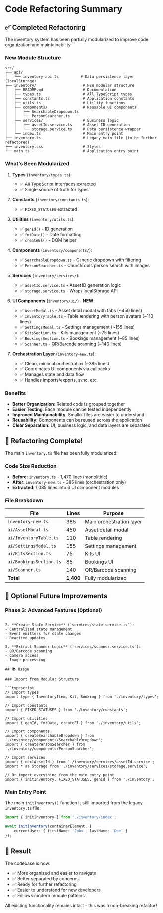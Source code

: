 # Code Refactoring Summary

## ✅ Completed Refactoring

The inventory system has been partially modularized to improve code organization and maintainability.

### New Module Structure

```
src/
├── api/
│   └── inventory-api.ts          # Data persistence layer (localStorage)
├── inventory/                     # NEW modular structure
│   ├── README.md                  # Documentation
│   ├── types.ts                   # All TypeScript types
│   ├── constants.ts               # Application constants
│   ├── utils.ts                   # Utility functions
│   ├── components/                # Reusable UI components
│   │   ├── SearchableDropdown.ts
│   │   └── PersonSearcher.ts
│   ├── services/                  # Business logic
│   │   ├── assetId.service.ts     # Asset ID generation
│   │   └── storage.service.ts     # Data persistence wrapper
│   └── index.ts                   # Main entry point
├── inventory.ts                   # Legacy main file (to be further refactored)
├── inventory.css                  # Styles
└── main.ts                        # Application entry point

```

### What's Been Modularized

1. **Types** (`inventory/types.ts`):
   - ✅ All TypeScript interfaces extracted
   - ✅ Single source of truth for types

2. **Constants** (`inventory/constants.ts`):
   - ✅ `FIXED_STATUSES` extracted

3. **Utilities** (`inventory/utils.ts`):
   - ✅ `genId()` - ID generation
   - ✅ `fmtDate()` - Date formatting
   - ✅ `createEl()` - DOM helper

4. **Components** (`inventory/components/`):
   - ✅ `SearchableDropdown.ts` - Generic dropdown with filtering
   - ✅ `PersonSearcher.ts` - ChurchTools person search with images

5. **Services** (`inventory/services/`):
   - ✅ `assetId.service.ts` - Asset ID generation logic
   - ✅ `storage.service.ts` - Wraps localStorage API

6. **UI Components** (`inventory/ui/`) - **NEW**:
   - ✅ `AssetModal.ts` - Asset detail modal with tabs (~450 lines)
   - ✅ `InventoryTable.ts` - Table rendering with person avatars (~110 lines)
   - ✅ `SettingsModal.ts` - Settings management (~155 lines)
   - ✅ `KitsSection.ts` - Kits management (~75 lines)
   - ✅ `BookingsSection.ts` - Bookings management (~85 lines)
   - ✅ `Scanner.ts` - QR/Barcode scanning (~140 lines)

7. **Orchestration Layer** (`inventory-new.ts`):
   - ✅ Clean, minimal orchestration (~385 lines)
   - ✅ Coordinates UI components via callbacks
   - ✅ Manages state and data flow
   - ✅ Handles imports/exports, sync, etc.

### Benefits

- **Better Organization**: Related code is grouped together
- **Easier Testing**: Each module can be tested independently
- **Improved Maintainability**: Smaller files are easier to understand
- **Reusability**: Components can be reused across the application
- **Clear Separation**: UI, business logic, and data layers are separated

## 🎉 Refactoring Complete!

The main `inventory.ts` file has been fully modularized:

### Code Size Reduction

- **Before**: `inventory.ts` - 1,470 lines (monolithic)
- **After**: `inventory-new.ts` - 385 lines (orchestration only)
- **Extracted**: 1,085 lines into 6 UI component modules

### File Breakdown

| File | Lines | Purpose |
|------|-------|---------|
| `inventory-new.ts` | 385 | Main orchestration layer |
| `ui/AssetModal.ts` | 450 | Asset detail modal |
| `ui/InventoryTable.ts` | 110 | Table rendering |
| `ui/SettingsModal.ts` | 155 | Settings management |
| `ui/KitsSection.ts` | 75 | Kits UI |
| `ui/BookingsSection.ts` | 85 | Bookings UI |
| `ui/Scanner.ts` | 140 | QR/Barcode scanning |
| **Total** | **1,400** | Fully modularized |

## 🚧 Optional Future Improvements

### Phase 3: Advanced Features (Optional)
   ```

2. **Create State Service** (`services/state.service.ts`):
   - Centralized state management
   - Event emitters for state changes
   - Reactive updates

3. **Extract Scanner Logic** (`services/scanner.service.ts`):
   - QR/Barcode scanning
   - Camera access
   - Image processing

## 📚 Usage

### Import from Modular Structure

```typescript
// Import types
import type { InventoryItem, Kit, Booking } from './inventory/types';

// Import constants
import { FIXED_STATUSES } from './inventory/constants';

// Import utilities
import { genId, fmtDate, createEl } from './inventory/utils';

// Import components
import { createSearchableDropdown } from './inventory/components/SearchableDropdown';
import { createPersonSearcher } from './inventory/components/PersonSearcher';

// Import services
import { nextAssetId } from './inventory/services/assetId.service';
import * as Storage from './inventory/services/storage.service';

// Or import everything from the main entry point
import { initInventory, FIXED_STATUSES, genId } from './inventory';
```

### Main Entry Point

The main `initInventory()` function is still imported from the legacy `inventory.ts` file:

```typescript
import { initInventory } from './inventory/index';

await initInventory(containerElement, {
    currentUser: { firstName: 'John', lastName: 'Doe' }
});
```

## 🎯 Result

The codebase is now:
- ✅ More organized and easier to navigate
- ✅ Better separated by concerns
- ✅ Ready for further refactoring
- ✅ Easier to understand for new developers
- ✅ Follows modern module patterns

All existing functionality remains intact - this was a non-breaking refactor!
